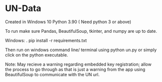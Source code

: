 # UN-Data

Created in Windows 10
Python 3.90 ( Need python 3 or above)

To run make sure Pandas, BeautifulSoup, tkinter, and numpy are up to date.

Windows: 
.
        pip install -r requirements.txt

Then run on windows command line/ terminal using python un.py
or
simply click on the python executable.

Note: May recieve a warning regarding embedded key registration; allow the process to go through as that is just a warning from the app using BeautifulSoup to communicate with the UN url.

